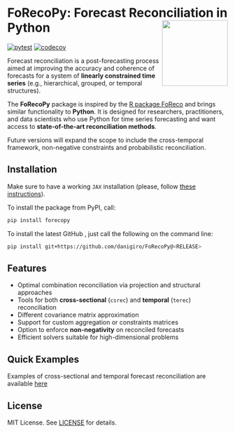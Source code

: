# FoRecoPy: Forecast Reconciliation in Python <img src="sphinx/source/forecopy.svg" alt="" align="right" width="150" style="border: none; float: right;"/>

[![pytest](https://github.com/danigiro/FoRecoPy/actions/workflows/test.yml/badge.svg)](https://github.com/danigiro/FoRecoPy/actions/workflows/test.yml) [![codecov](https://codecov.io/github/danigiro/FoRecoPy/graph/badge.svg?token=S7CMY2OT3U)](https://codecov.io/github/danigiro/FoRecoPy)

Forecast reconciliation is a post-forecasting process aimed at improving the
accuracy and coherence of forecasts for a system of **linearly constrained
time series** (e.g., hierarchical, grouped, or temporal structures).

The **FoRecoPy** package is inspired by the
[R package FoReco](https://danigiro.github.io/FoReco) and brings similar
functionality to **Python**. It is designed for researchers, practitioners,
and data scientists who use Python for time series forecasting and want
access to **state-of-the-art reconciliation methods**.

Future versions will expand the scope to include the cross-temporal framework,
non-negative constraints and probabilistic reconciliation.

## Installation

Make sure to have a working `JAX` installation (please, follow [these instructions](https://github.com/google/jax#installation)).

To install the package from PyPI, call:

```bash
pip install forecopy
```

To install the latest GitHub <RELEASE>, just call the following on the
command line:

```bash
pip install git+https://github.com/danigiro/FoRecoPy@<RELEASE>
```

## Features

- Optimal combination reconciliation via projection and structural approaches  
- Tools for both **cross-sectional** (`csrec`) and **temporal** (`terec`) reconciliation  
- Different covariance matrix approximation
- Support for custom aggregation or constraints matrices  
- Option to enforce **non-negativity** on reconciled forecasts  
- Efficient solvers suitable for high-dimensional problems  

## Quick Examples
Examples of cross-sectional and temporal forecast reconciliation are available [here](https://danigiro.github.io/FoRecoPy/overview.html)


## License

MIT License. See [LICENSE](LICENSE) for details.
